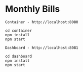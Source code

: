 # Monthly Bills

```
Container - http://localhost:8080

cd container
npm install
npm start
```

```
Dashboard - http://localhost:8081

cd dashboard
npm install
npm start
```
